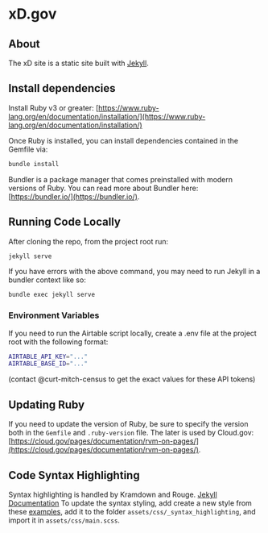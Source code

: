 # xD.gov

## About

The xD site is a static site built with [Jekyll](https://jekyllrb.com/).

## Install dependencies

Install Ruby v3 or greater: [https://www.ruby-lang.org/en/documentation/installation/](https://www.ruby-lang.org/en/documentation/installation/)

Once Ruby is installed, you can install dependencies contained in the Gemfile via:

```bash
bundle install
```

Bundler is a package manager that comes preinstalled with modern versions of Ruby. You can read more about Bundler here: [https://bundler.io/](https://bundler.io/).

## Running Code Locally

After cloning the repo, from the project root run:

```bash
jekyll serve
```

If you have errors with the above command, you may need to run Jekyll in a bundler context like so:

```bash
bundle exec jekyll serve
```

### Environment Variables

If you need to run the Airtable script locally, create a .env file at the project root with the following format:

```bash
AIRTABLE_API_KEY="..."
AIRTABLE_BASE_ID="..."
```

(contact @curt-mitch-census to get the exact values for these API tokens)

## Updating Ruby

If you need to update the version of Ruby, be sure to specify the version both in the `Gemfile` and `.ruby-version` file. The later is used by Cloud.gov: [https://cloud.gov/pages/documentation/rvm-on-pages/](https://cloud.gov/pages/documentation/rvm-on-pages/).


## Code Syntax Highlighting

Syntax highlighting is handled by Kramdown and Rouge.
[Jekyll Documentation](https://jekyllrb.com/docs/liquid/tags/#code-snippet-highlighting)
To update the syntax styling, add create a new style from these [examples](https://jwarby.github.io/jekyll-pygments-themes/languages/ruby.html), add it to the folder `assets/css/_syntax_highlighting`, and import it in `assets/css/main.scss`.
